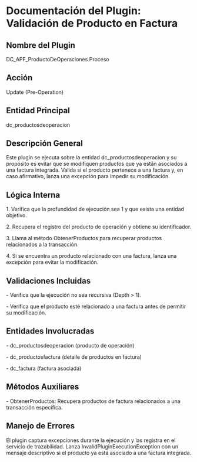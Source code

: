 # Documentación del Plugin: Validación de Producto en Factura

## Nombre del Plugin

DC_APF_ProductoDeOperaciones.Proceso

## Acción

Update (Pre-Operation)

## Entidad Principal

dc_productosdeoperacion

## Descripción General

Este plugin se ejecuta sobre la entidad dc_productosdeoperacion y su
propósito es evitar que se modifiquen productos que ya están asociados a
una factura integrada. Valida si el producto pertenece a una factura y,
en caso afirmativo, lanza una excepción para impedir su modificación.

## Lógica Interna

1\. Verifica que la profundidad de ejecución sea 1 y que exista una
entidad objetivo.

2\. Recupera el registro del producto de operación y obtiene su
identificador.

3\. Llama al método ObtenerProductos para recuperar productos
relacionados a la transacción.

4\. Si se encuentra un producto relacionado con una factura, lanza una
excepción para evitar la modificación.

## Validaciones Incluidas

\- Verifica que la ejecución no sea recursiva (Depth \> 1).

\- Verifica que el producto esté relacionado a una factura antes de
permitir su modificación.

## Entidades Involucradas

\- dc_productosdeoperacion (producto de operación)

\- dc_productosfactura (detalle de productos en factura)

\- dc_factura (factura asociada)

## Métodos Auxiliares

\- ObtenerProductos: Recupera productos de factura relacionados a una
transacción específica.

## Manejo de Errores

El plugin captura excepciones durante la ejecución y las registra en el
servicio de trazabilidad. Lanza InvalidPluginExecutionException con un
mensaje descriptivo si el producto ya está asociado a una factura
integrada.
